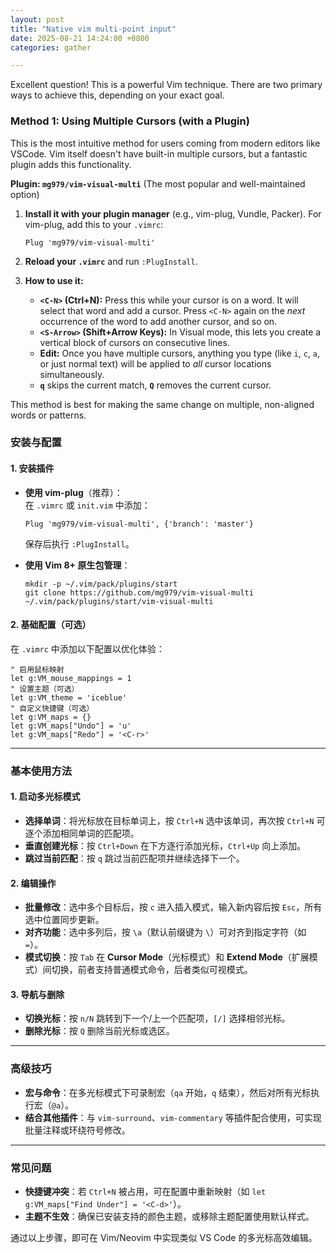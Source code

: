 ```yaml
---
layout: post
title: "Native vim multi-point input"
date: 2025-08-21 14:24:00 +0800
categories: gather

---
```




Excellent question! This is a powerful Vim technique. There are two primary ways to achieve this, depending on your exact goal.

### Method 1: Using Multiple Cursors (with a Plugin)

This is the most intuitive method for users coming from modern editors like VSCode. Vim itself doesn't have built-in multiple cursors, but a fantastic plugin adds this functionality.

**Plugin: `mg979/vim-visual-multi`** (The most popular and well-maintained option)

1.  **Install it with your plugin manager** (e.g., vim-plug, Vundle, Packer).
    For vim-plug, add this to your `.vimrc`:
    ```vim
    Plug 'mg979/vim-visual-multi'
    ```

2.  **Reload your `.vimrc`** and run `:PlugInstall`.

3.  **How to use it:**
    *   **`<C-N>` (Ctrl+N):** Press this while your cursor is on a word. It will select that word and add a cursor. Press `<C-N>` again on the *next* occurrence of the word to add another cursor, and so on.
    *   **`<S-Arrow>` (Shift+Arrow Keys):** In Visual mode, this lets you create a vertical block of cursors on consecutive lines.
    *   **Edit:** Once you have multiple cursors, anything you type (like `i`, `c`, `a`, or just normal text) will be applied to *all* cursor locations simultaneously.
    *   **`q`** skips the current match, **`Q`** removes the current cursor.

This method is best for making the same change on multiple, non-aligned words or patterns.

### 安装与配置

#### 1. 安装插件
- **使用 vim-plug**（推荐）：  
  在 `.vimrc` 或 `init.vim` 中添加：  
  ```
  Plug 'mg979/vim-visual-multi', {'branch': 'master'}
  ```
  保存后执行 `:PlugInstall`。

- **使用 Vim 8+ 原生包管理**：  
  ```
  mkdir -p ~/.vim/pack/plugins/start
  git clone https://github.com/mg979/vim-visual-multi ~/.vim/pack/plugins/start/vim-visual-multi
  ```

#### 2. 基础配置（可选）
在 `.vimrc` 中添加以下配置以优化体验：
```
" 启用鼠标映射
let g:VM_mouse_mappings = 1
" 设置主题（可选）
let g:VM_theme = 'iceblue'
" 自定义快捷键（可选）
let g:VM_maps = {}
let g:VM_maps["Undo"] = 'u'
let g:VM_maps["Redo"] = '<C-r>'
```

---

### 基本使用方法

#### 1. 启动多光标模式
- **选择单词**：将光标放在目标单词上，按 `Ctrl+N` 选中该单词，再次按 `Ctrl+N` 可逐个添加相同单词的匹配项。
- **垂直创建光标**：按 `Ctrl+Down` 在下方逐行添加光标，`Ctrl+Up` 向上添加。
- **跳过当前匹配**：按 `q` 跳过当前匹配项并继续选择下一个。

#### 2. 编辑操作
- **批量修改**：选中多个目标后，按 `c` 进入插入模式，输入新内容后按 `Esc`，所有选中位置同步更新。
- **对齐功能**：选中多列后，按 `\a`（默认前缀键为 `\`）可对齐到指定字符（如 `=`）。
- **模式切换**：按 `Tab` 在 **Cursor Mode**（光标模式）和 **Extend Mode**（扩展模式）间切换，前者支持普通模式命令，后者类似可视模式。

#### 3. 导航与删除
- **切换光标**：按 `n/N` 跳转到下一个/上一个匹配项，`[/]` 选择相邻光标。
- **删除光标**：按 `Q` 删除当前光标或选区。

---

### 高级技巧
- **宏与命令**：在多光标模式下可录制宏（`qa` 开始，`q` 结束），然后对所有光标执行宏（`@a`）。
- **结合其他插件**：与 `vim-surround`、`vim-commentary` 等插件配合使用，可实现批量注释或环绕符号修改。

---

### 常见问题
- **快捷键冲突**：若 `Ctrl+N` 被占用，可在配置中重新映射（如 `let g:VM_maps["Find Under"] = '<C-d>'`）。
- **主题不生效**：确保已安装支持的颜色主题，或移除主题配置使用默认样式。

通过以上步骤，即可在 Vim/Neovim 中实现类似 VS Code 的多光标高效编辑。
